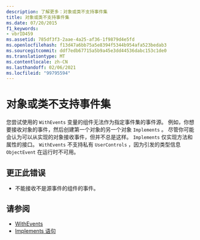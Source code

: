 ```yaml
---
description: 了解更多：对象或类不支持事件集
title: 对象或类不支持事件集
ms.date: 07/20/2015
f1_keywords:
- vbrID459
ms.assetid: 785df3f3-2aae-4a25-af36-1f9879d4e5fd
ms.openlocfilehash: f13d47a6bb75a5e8394f5344b954afa523bedab3
ms.sourcegitcommit: ddf7edb67715a5b9a45e3dd44536dabc153c1de0
ms.translationtype: MT
ms.contentlocale: zh-CN
ms.lasthandoff: 02/06/2021
ms.locfileid: "99795594"
---
```

# <a name="object-or-class-does-not-support-the-set-of-events"></a>对象或类不支持事件集

您尝试使用的 `WithEvents` 变量的组件无法作为指定事件集的事件源。 例如，你想要接收对象的事件，然后创建第一个对象的另一个对象 `Implements` 。 尽管你可能会认为可以从实现的对象接收事件，但并不总是这样。 `Implements` 仅实现方法和属性的接口。 `WithEvents` 不支持私有 `UserControls` ，因为引发的类型信息 `ObjectEvent` 在运行时不可用。

## <a name="to-correct-this-error"></a>更正此错误

- 不能接收不是源事件的组件的事件。

## <a name="see-also"></a>请参阅

- [WithEvents](../modifiers/withevents.md)
- [Implements 语句](../statements/implements-statement.md)
